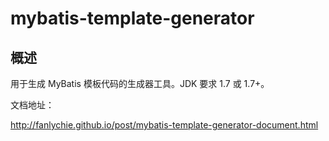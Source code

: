 # mybatis-template-generator

## 概述

用于生成 MyBatis 模板代码的生成器工具。JDK 要求 1.7 或 1.7+。

文档地址：

http://fanlychie.github.io/post/mybatis-template-generator-document.html

